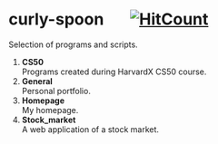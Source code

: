 
# curly-spoon &nbsp;&nbsp;&nbsp;&nbsp;&nbsp;&nbsp;[![HitCount](http://hits.dwyl.com/gusleak/curly-spoon.svg)](http://hits.dwyl.com/gusleak/curly-spoon)
Selection of programs and scripts.

1. **CS50**\
Programs created during HarvardX CS50 course.
2. **General**\
Personal portfolio.
3. **Homepage**\
My homepage.
4. **Stock_market**\
A web application of a stock market.
